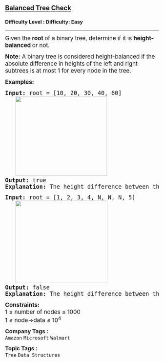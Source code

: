 <h2><a href="https://www.geeksforgeeks.org/problems/check-for-balanced-tree/1?page=1&category=Tree&sortBy=submissions">Balanced Tree Check</a></h2><h3>Difficulty Level : Difficulty: Easy</h3><hr><div class="problems_problem_content__Xm_eO"><p><span style="font-size: 14pt;">Given the<strong>&nbsp;root&nbsp;</strong>of a&nbsp;binary tree, determine if it is <strong>height-balanced </strong>or not.</span></p>
<p><span style="font-size: 14pt;"><strong>Note:</strong> A binary tree is considered height-balanced if the absolute difference in heights of the left and right subtrees is at most 1 for every node in the tree.</span></p>
<p><span style="font-size: 14pt;"><strong>Examples:</strong></span></p>
<pre><span style="font-size: 14pt;"><strong>Input: </strong>root = [10, 20, 30, 40, 60]<br></span><span style="font-size: 14pt;">   <img style="font-size: 14pt; font-family: -apple-system, BlinkMacSystemFont, 'Segoe UI', Roboto, Oxygen, Ubuntu, Cantarell, 'Open Sans', 'Helvetica Neue', sans-serif;" src="https://media.geeksforgeeks.org/img-practice/prod/addEditProblem/700166/Web/Other/blobid1_1739353289.png" alt="" width="300" height="260"> <br><strong>Output:</strong> true <br><strong>Explanation:</strong> The height difference between the left and right subtrees at all nodes is at most 1. Hence, the tree is balanced.</span></pre>
<pre><span style="font-size: 14pt;"><strong>Input: </strong>root = [1, 2, 3, 4, N, N, N, 5]
   <img src="https://media.geeksforgeeks.org/img-practice/prod/addEditProblem/700166/Web/Other/blobid2_1739353291.png" alt="" width="301" height="269">
<strong>Output:</strong> false
<strong>Explanation:</strong> The height difference between the left and right subtrees at node 2 is 2, which exceeds 1. Hence, the tree is not balanced.</span></pre>
<p><span style="font-size: 14pt;"><strong>Constraints:</strong><br>1 ≤ number of nodes ≤ 1000<br>1 ≤ node-&gt;data ≤ </span><span style="font-size: 18.6667px;">10<sup>4</sup></span></p></div><p><span style=font-size:18px><strong>Company Tags : </strong><br><code>Amazon</code>&nbsp;<code>Microsoft</code>&nbsp;<code>Walmart</code>&nbsp;<br><p><span style=font-size:18px><strong>Topic Tags : </strong><br><code>Tree</code>&nbsp;<code>Data Structures</code>&nbsp;